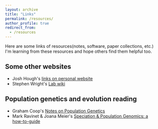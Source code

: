 ```yaml
---
layout: archive
title: "Links"
permalink: /resources/
author_profile: true
redirect_from:
  - /resources
---
```


Here are some links of resources(notes, software, paper collections, etc.) I'm learning from these resources and hope others find them helpful too.

## Some other websites

* Josh Hough's [links on personal website](https://houghjosh.github.io/links.html)
* Stephen Wright's [Lab wiki](https://github.com/SIWLab/Lab_Info/wiki)



## Population genetics and evolution reading

* Graham Coop's [Notes on Population Genetics](http://cooplab.github.io/popgen-notes/)
* Mark Ravinet & Joana Meier's [Speciation & Population Genomics: a how-to-guide](https://speciationgenomics.github.io/)



